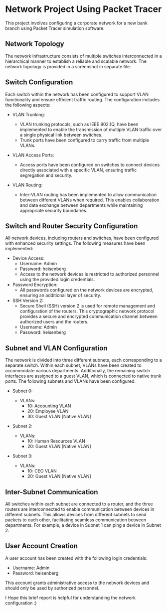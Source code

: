# Network Project Using Packet Tracer

This project involves configuring a corporate network for a new bank branch using Packet Tracer simulation software.

## Network Topology
The network infrastructure consists of multiple switches interconnected in a hierarchical manner to establish a reliable and scalable network. The network topology is provided in a screenshot in separate file.

## Switch Configuration
Each switch within the network has been configured to support VLAN functionality and ensure efficient traffic routing. The configuration includes the following aspects:
- VLAN Trunking:
  - VLAN trunking protocols, such as IEEE 802.1Q, have been implemented to enable the transmission of multiple VLAN traffic over a single physical link between switches.
  - Trunk ports have been configured to carry traffic from multiple VLANs.

- VLAN Access Ports:
  - Access ports have been configured on switches to connect devices directly associated with a specific VLAN, ensuring traffic segregation and security.

- VLAN Routing:
  - Inter-VLAN routing has been implemented to allow communication between different VLANs when required. This enables collaboration and data exchange between departments while maintaining appropriate security boundaries.

## Switch and Router Security Configuration
All network devices, including routers and switches, have been configured with enhanced security settings. The following measures have been implemented:
- Device Access:
  - Username: Admin
  - Password: heisenberg
  - Access to the network devices is restricted to authorized personnel using the provided login credentials.
- Password Encryption:
  - All passwords configured on the network devices are encrypted, ensuring an additional layer of security.
- SSH Version 2:
  - Secure Shell (SSH) version 2 is used for remote management and configuration of the routers. This cryptographic network protocol provides a secure and encrypted communication channel between authorized users and the routers.
  - Username: Admin
  - Password: heisenberg

## Subnet and VLAN Configuration
The network is divided into three different subnets, each corresponding to a separate switch. Within each subnet, VLANs have been created to accommodate various departments. Additionally, the remaining switch interfaces are assigned to a guest VLAN, which is connected to native trunk ports. The following subnets and VLANs have been configured:
- Subnet 0:
  - VLANs:
    - 10: Accounting VLAN
    - 20: Employee VLAN
    - 30: Guest VLAN [Native VLAN]

- Subnet 2:
  - VLANs:
    - 10: Human Resources VLAN
    - 20: Guest VLAN [Native VLAN]

- Subnet 3:
  - VLANs:
    - 10: CEO VLAN
    - 20: Guest VLAN [Native VLAN]

## Inter-Subnet Communication
All switches within each subnet are connected to a router, and the three routers are interconnected to enable communication between devices in different subnets. This allows devices from different subnets to send packets to each other, facilitating seamless communication between departments. For example, a device in Subnet 1 can ping a device in Subnet 2.

## User Account Creation
A user account has been created with the following login credentials:
- Username: Admin
- Password: heisenberg

This account grants administrative access to the network devices and should only be used by authorized personnel.

I Hope this brief report is helpful for understanding the network configuration :) 
